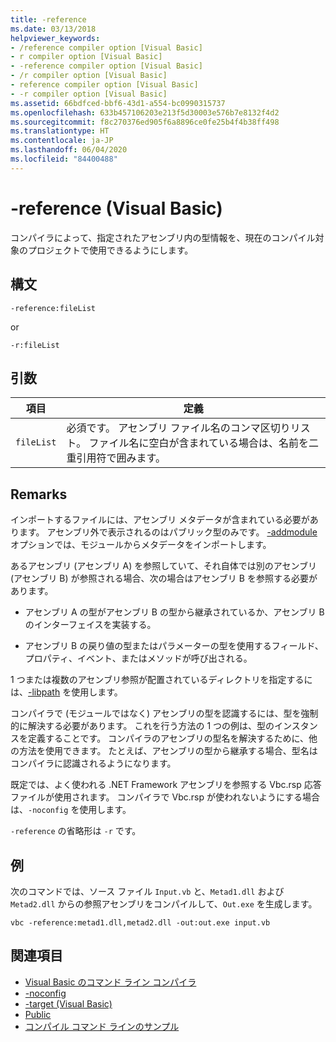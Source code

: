 ```yaml
---
title: -reference
ms.date: 03/13/2018
helpviewer_keywords:
- /reference compiler option [Visual Basic]
- r compiler option [Visual Basic]
- -reference compiler option [Visual Basic]
- /r compiler option [Visual Basic]
- reference compiler option [Visual Basic]
- -r compiler option [Visual Basic]
ms.assetid: 66bdfced-bbf6-43d1-a554-bc0990315737
ms.openlocfilehash: 633b457106203e213f5d30003e576b7e8132f4d2
ms.sourcegitcommit: f8c270376ed905f6a8896ce0fe25b4f4b38ff498
ms.translationtype: HT
ms.contentlocale: ja-JP
ms.lasthandoff: 06/04/2020
ms.locfileid: "84400488"
---
```

# <a name="-reference-visual-basic"></a>-reference (Visual Basic)
コンパイラによって、指定されたアセンブリ内の型情報を、現在のコンパイル対象のプロジェクトで使用できるようにします。  
  
## <a name="syntax"></a>構文  
  
```console  
-reference:fileList  
```

or

```console
-r:fileList  
```  
  
## <a name="arguments"></a>引数  
  
|項目|定義|  
|---|---|  
|`fileList`|必須です。 アセンブリ ファイル名のコンマ区切りリスト。 ファイル名に空白が含まれている場合は、名前を二重引用符で囲みます。|  
  
## <a name="remarks"></a>Remarks  
 インポートするファイルには、アセンブリ メタデータが含まれている必要があります。 アセンブリ外で表示されるのはパブリック型のみです。 [-addmodule](addmodule.md) オプションでは、モジュールからメタデータをインポートします。  
  
 あるアセンブリ (アセンブリ A) を参照していて、それ自体では別のアセンブリ (アセンブリ B) が参照される場合、次の場合はアセンブリ B を参照する必要があります。  
  
- アセンブリ A の型がアセンブリ B の型から継承されているか、アセンブリ B のインターフェイスを実装する。  
  
- アセンブリ B の戻り値の型またはパラメーターの型を使用するフィールド、プロパティ、イベント、またはメソッドが呼び出される。  
  
 1 つまたは複数のアセンブリ参照が配置されているディレクトリを指定するには、[-libpath](libpath.md) を使用します。  
  
 コンパイラで (モジュールではなく) アセンブリの型を認識するには、型を強制的に解決する必要があります。 これを行う方法の 1 つの例は、型のインスタンスを定義することです。 コンパイラのアセンブリの型名を解決するために、他の方法を使用できます。 たとえば、アセンブリの型から継承する場合、型名はコンパイラに認識されるようになります。  
  
 既定では、よく使われる .NET Framework アセンブリを参照する Vbc.rsp 応答ファイルが使用されます。 コンパイラで Vbc.rsp が使われないようにする場合は、`-noconfig` を使用します。  
  
 `-reference` の省略形は `-r` です。  
  
## <a name="example"></a>例  
 次のコマンドでは、ソース ファイル `Input.vb` と、`Metad1.dll` および `Metad2.dll` からの参照アセンブリをコンパイルして、`Out.exe` を生成します。  
  
```console
vbc -reference:metad1.dll,metad2.dll -out:out.exe input.vb  
```  
  
## <a name="see-also"></a>関連項目

- [Visual Basic のコマンド ライン コンパイラ](index.md)
- [-noconfig](noconfig.md)
- [-target (Visual Basic)](target.md)
- [Public](../../language-reference/modifiers/public.md)
- [コンパイル コマンド ラインのサンプル](sample-compilation-command-lines.md)
